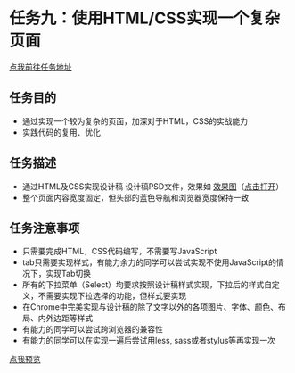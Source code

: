 # 任务九：使用HTML/CSS实现一个复杂页面
[点我前往任务地址](http://ife.baidu.com/course/detail/id/113)

## 任务目的
*	通过实现一个较为复杂的页面，加深对于HTML，CSS的实战能力
*	实践代码的复用、优化

## 任务描述
*	通过HTML及CSS实现设计稿 设计稿PSD文件，效果如 [效果图](http://7xrp04.com1.z0.glb.clouddn.com/task_1_9_2.jpg)（[点击打开](http://7xrp04.com1.z0.glb.clouddn.com/task_1_9_2.jpg)）
*	整个页面内容宽度固定，但头部的蓝色导航和浏览器宽度保持一致

## 任务注意事项
*	只需要完成HTML，CSS代码编写，不需要写JavaScript
*	tab只需要实现样式，有能力余力的同学可以尝试实现不使用JavaScript的情况下，实现Tab切换
*	所有的下拉菜单（Select）均要求按照设计稿样式实现，下拉后的样式自定义，不需要实现下拉选择的功能，但样式要实现
*	在Chrome中完美实现与设计稿的除了文字以外的各项图片、字体、颜色、布局、内外边距等样式
*	有能力的同学可以尝试跨浏览器的兼容性
*	有能力的同学可以在实现一遍后尝试用less, sass或者stylus等再实现一次

[点我预览](http://htmlpreview.github.io/?)
